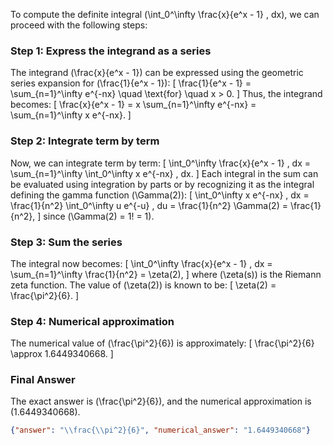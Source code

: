 To compute the definite integral \(\int_0^\infty \frac{x}{e^x - 1} \, dx\), we can proceed with the following steps:

### Step 1: Express the integrand as a series
The integrand \(\frac{x}{e^x - 1}\) can be expressed using the geometric series expansion for \(\frac{1}{e^x - 1}\):
\[
\frac{1}{e^x - 1} = \sum_{n=1}^\infty e^{-nx} \quad \text{for} \quad x > 0.
\]
Thus, the integrand becomes:
\[
\frac{x}{e^x - 1} = x \sum_{n=1}^\infty e^{-nx} = \sum_{n=1}^\infty x e^{-nx}.
\]

### Step 2: Integrate term by term
Now, we can integrate term by term:
\[
\int_0^\infty \frac{x}{e^x - 1} \, dx = \sum_{n=1}^\infty \int_0^\infty x e^{-nx} \, dx.
\]
Each integral in the sum can be evaluated using integration by parts or by recognizing it as the integral defining the gamma function \(\Gamma(2)\):
\[
\int_0^\infty x e^{-nx} \, dx = \frac{1}{n^2} \int_0^\infty u e^{-u} \, du = \frac{1}{n^2} \Gamma(2) = \frac{1}{n^2},
\]
since \(\Gamma(2) = 1! = 1\).

### Step 3: Sum the series
The integral now becomes:
\[
\int_0^\infty \frac{x}{e^x - 1} \, dx = \sum_{n=1}^\infty \frac{1}{n^2} = \zeta(2),
\]
where \(\zeta(s)\) is the Riemann zeta function. The value of \(\zeta(2)\) is known to be:
\[
\zeta(2) = \frac{\pi^2}{6}.
\]

### Step 4: Numerical approximation
The numerical value of \(\frac{\pi^2}{6}\) is approximately:
\[
\frac{\pi^2}{6} \approx 1.6449340668.
\]

### Final Answer
The exact answer is \(\frac{\pi^2}{6}\), and the numerical approximation is \(1.6449340668\).

```json
{"answer": "\\frac{\\pi^2}{6}", "numerical_answer": "1.6449340668"}
```